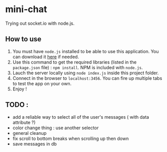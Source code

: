 # mini-chat

Trying out socket.io with node.js.

## How to use
1. You must have `node.js` installed to be able to use this application. You can download it [here](https://nodejs.org/en/) if needed.
2. Use this command to get the required libraries (listed in the `package.json` file) : `npm install`. NPM is included with `node.js`.
3. Lauch the server locally using `node index.js` inside this project folder.
4. Connect in the browser to `localhost:3456`. You can fire up multiple tabs to test the app on your own.
5. Enjoy !

## TODO :
- add a reliable way to select all of the user's messages ( with data attribute ?)
- color change thing : use another selector
- general cleanup
- fix scroll to bottom breaks when scrolling up then down
- save messages in db